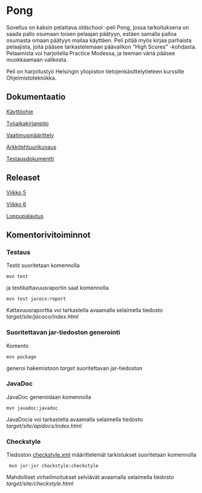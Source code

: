 # Pong

Sovellus on kaksin pelattava oldschool -peli Pong, jossa tarkoituksena on saada pallo osumaan toisen pelaajan päätyyn, estäen samalla palloa osumasta omaan päätyyn mailaa käyttäen. Peli pitää myös kirjaa parhaista pelaajista, joita pääsee tarkastelemaan päävalikon "High Scores" -kohdasta. Pelaamista voi harjoitella Practice Modessa, ja teeman väriä pääsee muokkaamaan valikosta.

Peli on harjoitustyö Helsingin yliopiston tietojenkäsittelytieteen kurssille Ohjelmistotekniikka.

## Dokumentaatio

[Käyttöohje](https://github.com/avanine/ot-harjoitustyo/blob/main/dokumentaatio/kayttoohje.md)

[Työaikakirjanpito](https://github.com/avanine/ot-harjoitustyo/blob/main/dokumentaatio/tuntikirjanpito.md)

[Vaatimusmäärittely](https://github.com/avanine/ot-harjoitustyo/blob/main/dokumentaatio/vaatimusmaarittely.md)

[Arkkitehtuurikuvaus](https://github.com/avanine/ot-harjoitustyo/blob/main/dokumentaatio/arkkitehtuuri.md)

[Testausdokumentti](https://github.com/avanine/ot-harjoitustyo/blob/main/dokumentaatio/testaus.md)

## Releaset

[Viikko 5](https://github.com/avanine/ot-harjoitustyo/releases/tag/viikko5)

[Viikko 6](https://github.com/avanine/ot-harjoitustyo/releases/tag/viikko6)

[Loppupalautus](https://github.com/avanine/ot-harjoitustyo/releases/tag/loppupalautus)

## Komentorivitoiminnot

### Testaus

Testit suoritetaan komennolla

```
mvn test
```

ja testikattavuusraportin saat komennolla

```
mvn test jacoco:report
```

Kattavuusraporttia voi tarkastella avaamalla selaimella tiedosto _target/site/jacoco/index.html_


### Suoritettavan jar-tiedoston generointi

Komento

```
mvn package
```

generoi hakemistoon _target_ suoritettavan jar-tiedoston


### JavaDoc

JavaDoc generoidaan komennolla

```
mvn javadoc:javadoc
```

JavaDocia voi tarkastella avaamalla selaimella tiedosto _target/site/apidocs/index.html_

### Checkstyle

Tiedoston [checkstyle.xml](https://github.com/avanine/ot-harjoitustyo/blob/main/Pong/checkstyle.xml) määrittelemät tarkistukset suoritetaan komennolla

```
 mvn jxr:jxr checkstyle:checkstyle
```

Mahdolliset virheilmoitukset selviävät avaamalla selaimella tiedosto _target/site/checkstyle.html_

